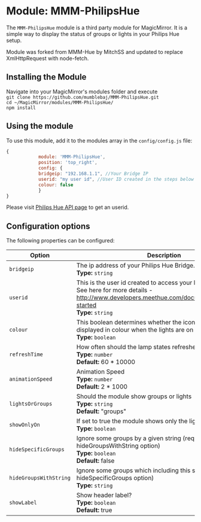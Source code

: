 # Module: MMM-PhilipsHue
The `MMM-PhilipsHue` module is a third party module for MagicMirror. It is a simple way to display the status of groups or lights in your Philips Hue setup.

Module was forked from MMM-Hue by MitchSS and updated to replace XmlHttpRequest with node-fetch.

## Installing the Module
Navigate into your MagicMirror's modules folder and execute <br>
`git clone https://github.com/mumblebaj/MMM-PhilipsHue.git`<br>
`cd ~/MagicMirror/modules/MMM-PhilipsHue/`<br> 
`npm install`
## Using the module

To use this module, add it to the modules array in the `config/config.js` file:
````javascript
{
		    module: 'MMM-PhilipsHue',
		    position: 'top_right',
		    config: {
			bridgeip: "192.168.1.1", //Your Bridge IP
			userid: "my user id", //User ID created in the steps below
			colour: false
		    }
}
````
Please visit [Philips Hue API page](https://www.developers.meethue.com/documentation/getting-started) to get an userid.

## Configuration options

The following properties can be configured:

| Option | Description |
| --- | --- |
| `bridgeip` | The ip address of your Philips Hue Bridge. <br>**Type:** `string` |
| `userid` | This is the user id created to access your Philips Hue Bridge. See here for more details - http://www.developers.meethue.com/documentation/getting-started	<br>**Type:** `string` |
| `colour` | This boolean determines whether the icons should be displayed in colour when the lights are on in a given room. <br>**Type:** `boolean` |
| `refreshTime` | How often should the lamp states refreshed  <br>**Type:** `number` <br>**Default:** 60 * 10000 |
| `animationSpeed` | Animation Speed  <br>**Type:** `number` <br>**Default:** 2 * 1000 |
| `lightsOrGroups` | Should the module show groups or lights <br>**Type:** `string` <br>**Default:** "groups"|
| `showOnlyOn` | If set to true the module shows only the lights which are on <br>**Type:** `boolean` | false |
| `hideSpecificGroups` | Ignore some groups by a given string (requires hideGroupsWithString option) <br>**Type:** `boolean` <br>**Default:** false |
| `hideGroupsWithString` | Ignore some groups which including this string (requires hideSpecificGroups option) <br>**Type:** `string` |
| `showLabel` | Show header label? <br>**Type:** `boolean` <br>**Default:** true |
